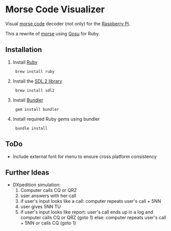 # Morse Code Visualizer

Visual [morse code](https://en.wikipedia.org/wiki/Morse_code) decoder (not only) for the [Raspberry Pi](https://en.wikipedia.org/wiki/Raspberry_Pi).

This a rewrite of [morse](https://github.com/malteschmitz/morse) using [Gosu](https://www.libgosu.org/) for Ruby.

## Installation

1. Install [Ruby](https://www.ruby-lang.org)

        brew install ruby
 
1. Install the [SDL 2 library](http://www.libsdl.org/)

        brew install sdl2
  
1. Install [Bundler](http://bundler.io/)

        gem install bundler
  
1. Install required Ruby gems using bundler

        bundle install

## ToDo

* Include external font for menu to ensure cross platform consistency

## Further Ideas

* DXpedition simulation:
  1. Computer calls CQ or QRZ
  2. user answers with her call
  3. if user's input looks like a call:
       computer repeats user's call + 5NN
  4. user gives 5NN TU
  5. if user's input looks like report:
       user's call ends up in a log and
       computer calls CQ or QRZ (goto 1)
     else:
       computer repeats user's call + 5NN or calls CQ (goto 1)

